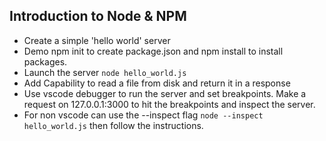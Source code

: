 ## Introduction to Node & NPM

- Create a simple 'hello world' server
- Demo npm init to create package.json and npm install to install packages.
- Launch the server `node hello_world.js`
- Add Capability to read a file from disk and return it in a response
- Use vscode debugger to run the server and set breakpoints. Make a request on 127.0.0.1:3000 to hit the breakpoints and inspect the server.
- For non vscode can use the --inspect flag `node --inspect hello_world.js` then follow the instructions. 
